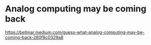 # Analog computing may be coming back 
 <https://bellmar.medium.com/guess-what-analog-computing-may-be-coming-back-280f8c0329a8>